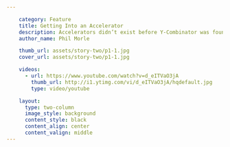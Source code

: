 ```yaml
---

    category: Feature
    title: Getting Into an Accelerator
    description: Accelerators didn’t exist before Y-Combinator was founded in Silicon Valley in 2005 but now they are in most cities.
    author_name: Phil Morle

    thumb_url: assets/story-two/p1-1.jpg
    cover_url: assets/story-two/p1-1.jpg

    videos:
      - url: https://www.youtube.com/watch?v=d_eITVaO3jA
        thumb_url: http://i1.ytimg.com/vi/d_eITVaO3jA/hqdefault.jpg
        type: video/youtube

    layout:
      type: two-column
      image_style: background
      content_style: black
      content_align: center
      content_valign: middle
---
```

